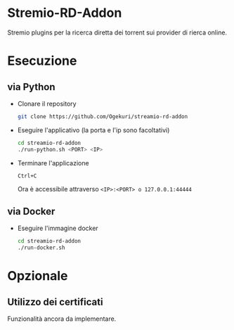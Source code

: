 # Stremio-RD-Addon

Stremio plugins per la ricerca diretta dei torrent sui provider di rierca online.

# Esecuzione

## via Python

- Clonare il repository
    ```sh
    git clone https://github.com/Ogekuri/streamio-rd-addon
    ```
- Eseguire l'applicativo (la porta e l'ip sono facoltativi)
    ```sh
    cd streamio-rd-addon
    ./run-python.sh <PORT> <IP>
    ````
- Terminare l'applicazione
    ```sh
    Ctrl+C
    ````
  Ora è accessibile attraverso `<IP>:<PORT> o 127.0.0.1:44444`

## via Docker

- Eseguire l'immagine docker
    ```sh
    cd streamio-rd-addon
    ./run-docker.sh
    ```
# Opzionale
## Utilizzo dei certificati

Funzionalità ancora da implementare.
